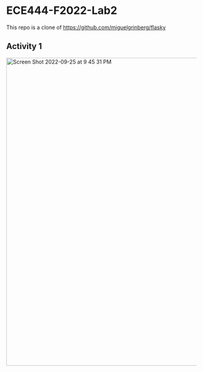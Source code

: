 # ECE444-F2022-Lab2

This repo is a clone of https://github.com/miguelgrinberg/flasky

## Activity 1
<img width="813" alt="Screen Shot 2022-09-25 at 9 45 31 PM" src="https://user-images.githubusercontent.com/48219309/192333631-94787ceb-3802-44a3-ab35-012b1bc8cd34.png">